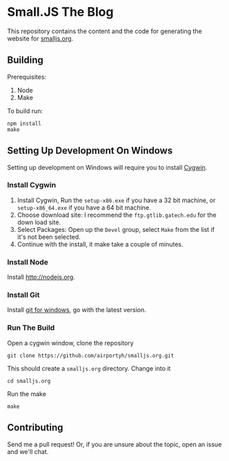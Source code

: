 Small.JS The Blog
=================

This repository contains the content and the code for generating the website for [smalljs.org](http://smalljs.org).

## Building

Prerequisites:

1. Node
2. Make

To build run:

    npm install
    make

## Setting Up Development On Windows

Setting up development on Windows will require you to install [Cygwin](http://www.cygwin.com/).

### Install Cygwin

1. Install Cygwin, Run the `setup-x86.exe` if you have a 32 bit machine, or `setup-x86_64.exe` if you have a 64 bit machine.
2. Choose download site: I recommend the `ftp.gtlib.gatech.edu` for the down load site.
3. Select Packages: Open up the `Devel` group, select `Make` from the list if it's not been selected.
4. Continue with the install, it make take a couple of minutes.

### Install Node

Install <http://nodejs.org>.

### Install Git

Install [git for windows](http://msysgit.github.io/), go with the latest version.

### Run The Build

Open a cygwin window, clone the repository

```
git clone https://github.com/airportyh/smalljs.org.git
```

This should create a `smalljs.org` directory. Change into it

```
cd smalljs.org
```

Run the make

```
make
```

## Contributing

Send me a pull request! Or, if you are unsure about the topic, open an issue and we'll chat.